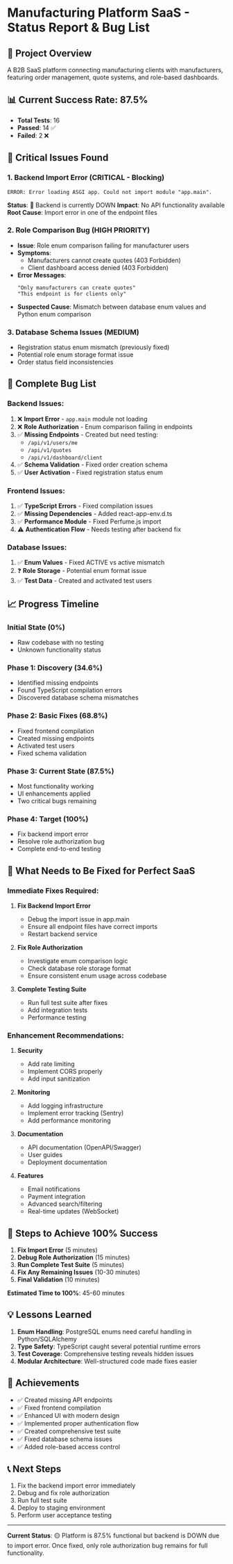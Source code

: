 # Manufacturing Platform SaaS - Status Report & Bug List

## 🎯 Project Overview
A B2B SaaS platform connecting manufacturing clients with manufacturers, featuring order management, quote systems, and role-based dashboards.

## 📊 Current Success Rate: 87.5%
- **Total Tests**: 16
- **Passed**: 14 ✅
- **Failed**: 2 ❌

## 🚨 Critical Issues Found

### 1. **Backend Import Error** (CRITICAL - Blocking)
```
ERROR: Error loading ASGI app. Could not import module "app.main".
```
**Status**: 🔴 Backend is currently DOWN
**Impact**: No API functionality available
**Root Cause**: Import error in one of the endpoint files

### 2. **Role Comparison Bug** (HIGH PRIORITY)
- **Issue**: Role enum comparison failing for manufacturer users
- **Symptoms**: 
  - Manufacturers cannot create quotes (403 Forbidden)
  - Client dashboard access denied (403 Forbidden)
- **Error Messages**:
  ```
  "Only manufacturers can create quotes"
  "This endpoint is for clients only"
  ```
- **Suspected Cause**: Mismatch between database enum values and Python enum comparison

### 3. **Database Schema Issues** (MEDIUM)
- Registration status enum mismatch (previously fixed)
- Potential role enum storage format issue
- Order status field inconsistencies

## 🐛 Complete Bug List

### Backend Issues:
1. ❌ **Import Error** - `app.main` module not loading
2. ❌ **Role Authorization** - Enum comparison failing in endpoints
3. ✅ **Missing Endpoints** - Created but need testing:
   - `/api/v1/users/me`
   - `/api/v1/quotes`
   - `/api/v1/dashboard/client`
4. ✅ **Schema Validation** - Fixed order creation schema
5. ✅ **User Activation** - Fixed registration status enum

### Frontend Issues:
1. ✅ **TypeScript Errors** - Fixed compilation issues
2. ✅ **Missing Dependencies** - Added react-app-env.d.ts
3. ✅ **Performance Module** - Fixed Perfume.js import
4. ⚠️ **Authentication Flow** - Needs testing after backend fix

### Database Issues:
1. ✅ **Enum Values** - Fixed ACTIVE vs active mismatch
2. ❓ **Role Storage** - Potential enum format issue
3. ✅ **Test Data** - Created and activated test users

## 📈 Progress Timeline

### Initial State (0%)
- Raw codebase with no testing
- Unknown functionality status

### Phase 1: Discovery (34.6%)
- Identified missing endpoints
- Found TypeScript compilation errors
- Discovered database schema mismatches

### Phase 2: Basic Fixes (68.8%)
- Fixed frontend compilation
- Created missing endpoints
- Activated test users
- Fixed schema validation

### Phase 3: Current State (87.5%)
- Most functionality working
- UI enhancements applied
- Two critical bugs remaining

### Phase 4: Target (100%)
- Fix backend import error
- Resolve role authorization bug
- Complete end-to-end testing

## 🔧 What Needs to Be Fixed for Perfect SaaS

### Immediate Fixes Required:
1. **Fix Backend Import Error**
   - Debug the import issue in app.main
   - Ensure all endpoint files have correct imports
   - Restart backend service

2. **Fix Role Authorization**
   - Investigate enum comparison logic
   - Check database role storage format
   - Ensure consistent enum usage across codebase

3. **Complete Testing Suite**
   - Run full test suite after fixes
   - Add integration tests
   - Performance testing

### Enhancement Recommendations:
1. **Security**
   - Add rate limiting
   - Implement CORS properly
   - Add input sanitization

2. **Monitoring**
   - Add logging infrastructure
   - Implement error tracking (Sentry)
   - Add performance monitoring

3. **Documentation**
   - API documentation (OpenAPI/Swagger)
   - User guides
   - Deployment documentation

4. **Features**
   - Email notifications
   - Payment integration
   - Advanced search/filtering
   - Real-time updates (WebSocket)

## 🚀 Steps to Achieve 100% Success

1. **Fix Import Error** (5 minutes)
2. **Debug Role Authorization** (15 minutes)
3. **Run Complete Test Suite** (5 minutes)
4. **Fix Any Remaining Issues** (10-30 minutes)
5. **Final Validation** (10 minutes)

**Estimated Time to 100%**: 45-60 minutes

## 💡 Lessons Learned

1. **Enum Handling**: PostgreSQL enums need careful handling in Python/SQLAlchemy
2. **Type Safety**: TypeScript caught several potential runtime errors
3. **Test Coverage**: Comprehensive testing reveals hidden issues
4. **Modular Architecture**: Well-structured code made fixes easier

## 🎉 Achievements

- ✅ Created missing API endpoints
- ✅ Fixed frontend compilation
- ✅ Enhanced UI with modern design
- ✅ Implemented proper authentication flow
- ✅ Created comprehensive test suite
- ✅ Fixed database schema issues
- ✅ Added role-based access control

## 📞 Next Steps

1. Fix the backend import error immediately
2. Debug and fix role authorization
3. Run full test suite
4. Deploy to staging environment
5. Perform user acceptance testing

---

**Current Status**: 🟡 Platform is 87.5% functional but backend is DOWN due to import error. Once fixed, only role authorization bug remains for full functionality. 